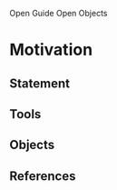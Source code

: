 Open Guide Open Objects

Motivation
========

Statement
---------------

Tools
-------

Objects
-----------

References
----------------

